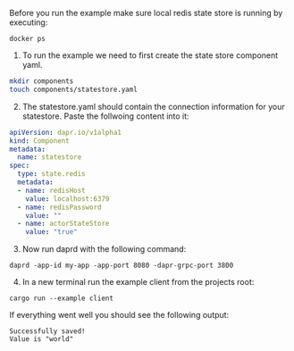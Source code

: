 Before you run the example make sure local redis state store is running by executing:
```
docker ps
```

1. To run the example we need to first create the state store component yaml.
```bash
mkdir components 
touch components/statestore.yaml
```

2. The statestore.yaml should contain the connection information for your statestore. Paste the follwoing content into it:
```yaml
apiVersion: dapr.io/v1alpha1
kind: Component
metadata:
  name: statestore
spec:
  type: state.redis
  metadata:
  - name: redisHost
    value: localhost:6379
  - name: redisPassword
    value: ""
  - name: actorStateStore
    value: "true"
```

3. Now run daprd with the following command:
```
daprd -app-id my-app -app-port 8080 -dapr-grpc-port 3800
```

4. In a new terminal run the example client from the projects root:
```
cargo run --example client
```

If everything went well you should see the following output:
```
Successfully saved!
Value is "world"
```

